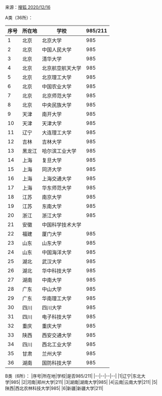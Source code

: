 来源：[搜狐 2020/12/16](https://www.sohu.com/a/438521518_100089623)

A类（36所）：

|序号|所在地|学校|985/211|
|--|--|--|--|
|1|北京|北京大学|985|
|2|北京|中国人民大学|985|
|3|北京|清华大学|985|
|4|北京|北京航空航天大学|985|
|5|北京|北京理工大学|985|
|6|北京|中国农业大学|985|
|7|北京|北京师范大学|985|
|8|北京|中央民族大学|985|
|9|天津|南开大学|985|
|10|天津|天津大学|985|
|11|辽宁|大连理工大学|985|
|12|吉林|吉林大学|985|
|13|黑龙江|哈尔滨工业大学|985|
|14|上海|复旦大学|985|
|15|上海|同济大学|985|
|16|上海|上海交通大学|985|
|17|上海|华东师范大学|985|
|18|江苏|南京大学|985|
|19|江苏|东南大学|985|
|20|浙江|浙江大学|985|
|21|安徽|中国科学技术大学|
|22|福建|厦门大学|985|
|23|山东|山东大学|985|
|24|山东|中国海洋大学|985|
|25|湖北|武汉大学|985|
|26|湖北|华中科技大学|985|
|27|湖南|中南大学|985|
|28|广东|中山大学|985|
|29|广东|华南理工大学|985|
|30|四川|四川大学|985|
|31|四川|电子科技大学|985|
|32|重庆|重庆大学|985|
|33|陕西|西安交通大学|985|
|34|四川|西北工业大学|985|
|35|甘肃|兰州大学|985|
|36|湖南|国防科技大学|985|

B类（6所）：
|序号|所在地|学校|是否985/211|
|--|--|--|--|
|1|辽宁|东北大学|985|
|2|河南|郑州大学|211|
|3|湖南|湖南大学|985|
|4|云南|云南大学|211|
|5|陕西|西北农林科技大学|985|
|6|新疆|新疆大学|211|
